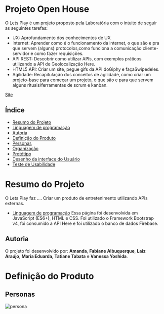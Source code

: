 # Projeto Open House
O Lets Play é um projeto proposto pela Laboratória com o intuito de seguir as seguintes tarefas:
* UX: Aprofundamento dos conhecimentos de UX
* Internet: Aprender como é o funcionamento da internet, o que são e pra que servem (alguns) protocolos,como funciona a comunicação cliente-servidor e como fazer requisições.
* API REST: Descobrir como utilizar APIs, com exemplos práticos utilizando a API de Geolocalização Here. 
* HTML5 API: Criar um site, pegue gifs da API do​​Giphy​ e faça​​Swipe​ deles.
* Agilidade: Recapitulação dos conceitos de agilidade, como criar um projeto-base para começar um projeto, o que são e para que servem alguns rituais/ferramentas de scrum e kanban.

[Site](https://www.google.com/)

## Índice

* [Resumo do Projeto](#Resumo-do-Projeto)
* [Linguagem de programação](#Linguagem-de-programação)
* [Autoria](#Autoria)
* [Definição do Produto](#Definição-do-produto)
* [Personas](#Personas)
* [Organização](#Organização)
* [Protótipo](#Protótipo)
* [Desenho da interface do Usuário](#Desenho-da-interface-do-Usuário)
* [Teste de Usabilidade](#Teste-de-usabilidade)

# Resumo do Projeto
O Lets Play faz .... 
Criar um produto de entretenimento utilizando APIs externas. 

* [Linguagem de programação](#Linguagem-de-programação)
Essa página foi desenvolvida em JavaScript (ES6+), HTML e CSS.
Foi utilizado o Framework Bootstrap v4, foi consumido a API Here e foi utilizado o banco de dados Firebase.

## Autoria
O projeto foi desenvolvido por: **Amanda**, **Fabiane Albuquerque**, **Laiz Araújo**, **Maria Eduarda**, **Tatiane Tabata** e **Vanessa Yoshida**.

# Definição do Produto
## Personas
![persona](/public/assets/img/PersonaPatricia.png)
